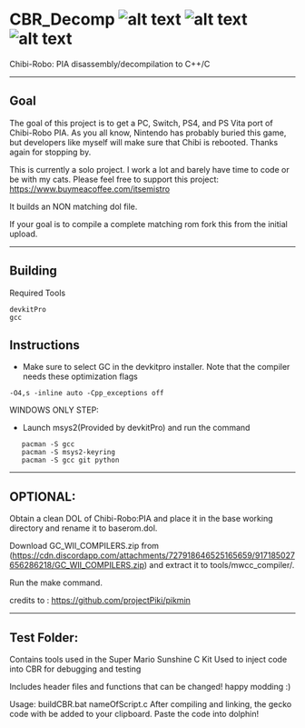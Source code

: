 # CBR_Decomp ![alt text](https://img.shields.io/badge/Code-0.42%25-blue) ![alt text](https://img.shields.io/badge/Symbols_Defined-73%25-blue) ![alt text](https://img.shields.io/badge/Data-0.00%25-blue)
Chibi-Robo: PIA disassembly/decompilation to C++/C

---
Goal
---
 The goal of this project is to get a PC, Switch, PS4, and PS Vita port of Chibi-Robo PIA.
 As you all know, Nintendo has probably buried this game, but developers like myself will make sure that Chibi is rebooted. Thanks again for stopping by.

This is currently a solo project. I work a lot and barely have time to code or be with my cats. Please feel free to support this project:
https://www.buymeacoffee.com/itsemistro

It builds an NON matching dol file.

If your goal is to compile a complete matching rom fork this from the initial upload.

---
Building
---

Required Tools
```
devkitPro
gcc
```

  Instructions
--

- Make sure to select GC in the devkitpro installer. 
Note that the compiler needs these optimization flags
```
-O4,s -inline auto -Cpp_exceptions off
```

WINDOWS ONLY STEP:

- Launch msys2(Provided by devkitPro) and run the command 
```
   pacman -S gcc
   pacman -S msys2-keyring
   pacman -S gcc git python
```

---
OPTIONAL:
---
Obtain a clean DOL of Chibi-Robo:PIA and place it in the base working directory and rename it to baserom.dol.


Download GC_WII_COMPILERS.zip from (https://cdn.discordapp.com/attachments/727918646525165659/917185027656286218/GC_WII_COMPILERS.zip) and extract it to tools/mwcc_compiler/.

Run the make command.

credits to : https://github.com/projectPiki/pikmin

---
Test Folder:
---

Contains tools used in the Super Mario Sunshine C Kit
Used to inject code into CBR for debugging and testing

Includes header files and functions that can be changed! 
happy modding :)

Usage:
buildCBR.bat nameOfScript.c
After compiling and linking, the gecko code with be added to your clipboard. 
Paste the code into dolphin!


